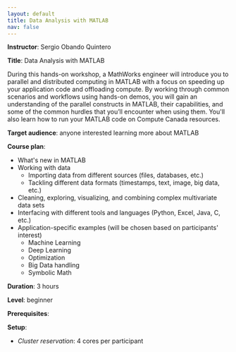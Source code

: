 ```yaml
---
layout: default
title: Data Analysis with MATLAB
nav: false
---
```


**Instructor**: Sergio Obando Quintero

**Title**: Data Analysis with MATLAB

During this hands-on workshop, a MathWorks engineer will introduce you to parallel and distributed
computing in MATLAB with a focus on speeding up your application code and offloading compute. By working
through common scenarios and workflows using hands-on demos, you will gain an understanding of the
parallel constructs in MATLAB, their capabilities, and some of the common hurdles that you’ll encounter
when using them. You'll also learn how to run your MATLAB code on Compute Canada resources.

**Target audience**: anyone interested learning more about MATLAB

**Course plan**:

- What's new in MATLAB
- Working with data
  - Importing data from different sources (files, databases, etc.)
  - Tackling different data formats (timestamps, text, image, big data, etc.)
- Cleaning, exploring, visualizing, and combining complex multivariate data sets
- Interfacing with different tools and languages (Python, Excel, Java, C, etc.)
- Application-specific examples (will be chosen based on participants' interest)
  - Machine Learning
  - Deep Learning
  - Optimization
  - Big Data handling
  - Symbolic Math

**Duration**: 3 hours

**Level**: beginner

**Prerequisites**: 

**Setup**:
- *Cluster reservation*: 4 cores per participant

